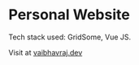 # Personal Website

Tech stack used: GridSome, Vue JS.

Visit at [vaibhavraj.dev](https://www.vaibhavraj.dev/)
